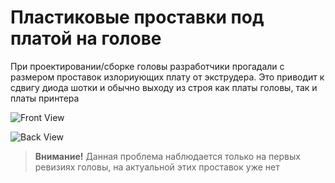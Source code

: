 # Пластиковые проставки под платой на голове

При проектировании/сборке головы разработчики прогадали с размером проставок излориующих плату от экструдера. Это приводит к сдвигу диода шотки и обычно выходу из строя как платы головы, так и платы принтера

![Front View](../img/MKS_THR_Spacers_front.png)

![Back View](../img/MKS_THR_Spacers_back.png)

> **Внимание!**
> Данная проблема наблюдается только на первых ревизиях головы, на актуальной этих проставок уже нет